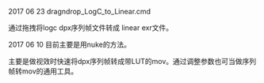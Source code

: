 
2017 06 23
dragndrop_LogC_to_Linear.cmd

通过拖拽将logc dpx序列帧文件转成 linear exr文件。


2017 06 10
目前主要是用nuke的方法。

主要是做视效时快速将dpx序列帧转成带LUT的mov。通过调整参数也可当做序列帧转mov的通用工具。

